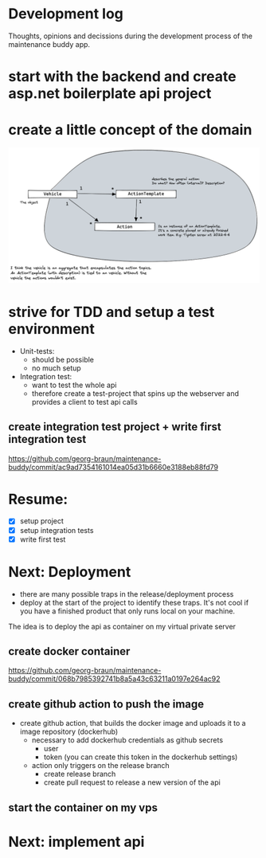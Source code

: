 # Development log

Thoughts, opinions and decissions during the development process of the maintenance buddy app.



# start with the backend and create asp.net boilerplate api project
# create a little concept of the domain

![](images/2022-08-06-maintenance-domain-concept.excalidraw.png)

# strive for TDD and setup a test environment
- Unit-tests: 
  - should be possible
  - no much setup
- Integration test: 
  - want to test the whole api
  - therefore create a test-project that spins up the webserver and provides a client to test api calls

## create integration test project + write first integration test

https://github.com/georg-braun/maintenance-buddy/commit/ac9ad7354161014ea05d31b6660e3188eb88fd79

# Resume:
- [x] setup project
- [x] setup integration tests
- [x] write first test

# Next: Deployment
- there are many possible traps in the release/deployment process
- deploy at the start of the project to identify these traps. It's not cool if you have a finished product that only runs local on your machine.

The idea is to deploy the api as container on my virtual private server


## create docker container
https://github.com/georg-braun/maintenance-buddy/commit/068b7985392741b8a5a43c63211a0197e264ac92


## create github action to push the image
- create github action, that builds the docker image and uploads it to a image repository (dockerhub)
  - necessary to add dockerhub credentials as github secrets
    - user
    - token (you can create this token in the dockerhub settings)
  - action only triggers on the release branch
    - create release branch
    - create pull request to release a new version of the api

## start the container on my vps

# Next: implement api